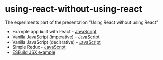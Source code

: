 # using-react-without-using-react

The experiments part of the presentation "Using React without using React"

* Example app built with React - [JavaScript](./app/logic-react.js)
* Vanilla JavaScript (imperative) - [JavaScript](./app/logic-vanilla-imperative.js)
* Vanilla JavaScript (declarative) - [JavaScript](./app/logic-vanilla.js)
* Simple Redux - [JavaScript](./app/redux.html)
* [ESBuild JSX example](./jsx)